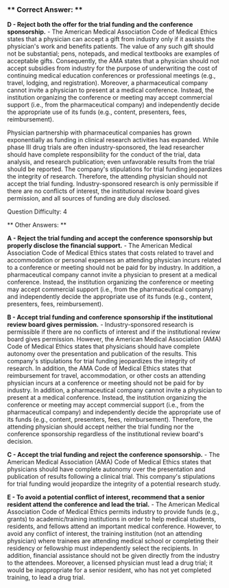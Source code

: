 ### ** Correct Answer: **

**D - Reject both the offer for the trial funding and the conference sponsorship.** - The American Medical Association Code of Medical Ethics states that a physician can accept a gift from industry only if it assists the physician's work and benefits patients. The value of any such gift should not be substantial; pens, notepads, and medical textbooks are examples of acceptable gifts. Consequently, the AMA states that a physician should not accept subsidies from industry for the purpose of underwriting the cost of continuing medical education conferences or professional meetings (e.g., travel, lodging, and registration). Moreover, a pharmaceutical company cannot invite a physician to present at a medical conference. Instead, the institution organizing the conference or meeting may accept commercial support (i.e., from the pharmaceutical company) and independently decide the appropriate use of its funds (e.g., content, presenters, fees, reimbursement).

Physician partnership with pharmaceutical companies has grown exponentially as funding in clinical research activities has expanded. While phase III drug trials are often industry-sponsored, the lead researcher should have complete responsibility for the conduct of the trial, data analysis, and research publication; even unfavorable results from the trial should be reported. The company's stipulations for trial funding jeopardizes the integrity of research. Therefore, the attending physician should not accept the trial funding. Industry-sponsored research is only permissible if there are no conflicts of interest, the institutional review board gives permission, and all sources of funding are duly disclosed.

Question Difficulty: 4

** Other Answers: **

**A - Reject the trial funding and accept the conference sponsorship but properly disclose the financial support.** - The American Medical Association Code of Medical Ethics states that costs related to travel and accommodation or personal expenses an attending physician incurs related to a conference or meeting should not be paid for by industry. In addition, a pharmaceutical company cannot invite a physician to present at a medical conference. Instead, the institution organizing the conference or meeting may accept commercial support (i.e., from the pharmaceutical company) and independently decide the appropriate use of its funds (e.g., content, presenters, fees, reimbursement).

**B - Accept trial funding and conference sponsorship if the institutional review board gives permission.** - Industry-sponsored research is permissible if there are no conflicts of interest and if the institutional review board gives permission. However, the American Medical Association (AMA) Code of Medical Ethics states that physicians should have complete autonomy over the presentation and publication of the results. This company's stipulations for trial funding jeopardizes the integrity of research. In addition, the AMA Code of Medical Ethics states that reimbursement for travel, accommodation, or other costs an attending physician incurs at a conference or meeting should not be paid for by industry. In addition, a pharmaceutical company cannot invite a physician to present at a medical conference. Instead, the institution organizing the conference or meeting may accept commercial support (i.e., from the pharmaceutical company) and independently decide the appropriate use of its funds (e.g., content, presenters, fees, reimbursement). Therefore, the attending physician should accept neither the trial funding nor the conference sponsorship regardless of the institutional review board's decision.

**C - Accept the trial funding and reject the conference sponsorship.** - The American Medical Association (AMA) Code of Medical Ethics states that physicians should have complete autonomy over the presentation and publication of results following a clinical trial. This company's stipulations for trial funding would jeopardize the integrity of a potential research study.

**E - To avoid a potential conflict of interest, recommend that a senior resident attend the conference and lead the trial.** - The American Medical Association Code of Medical Ethics permits industry to provide funds (e.g., grants) to academic/training institutions in order to help medical students, residents, and fellows attend an important medical conference. However, to avoid any conflict of interest, the training institution (not an attending physician) where trainees are attending medical school or completing their residency or fellowship must independently select the recipients. In addition, financial assistance should not be given directly from the industry to the attendees. Moreover, a licensed physician must lead a drug trial; it would be inappropriate for a senior resident, who has not yet completed training, to lead a drug trial.

